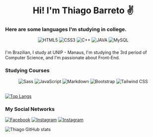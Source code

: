 <h1 align="center">Hi! I'm Thiago Barreto ✌️</h1>

### Here are some languages ​​I'm studying in college.

<div align=center>
    <img src="https://img.shields.io/badge/HTML5-E34F26?style=for-the-badge&logo=html5&logoColor=white" alt="HTML5"/>
    <img src="https://img.shields.io/badge/CSS3-1572B6?style=for-the-badge&logo=css3&logoColor=white" alt="CSS3"/>
    <img src="https://img.shields.io/badge/C%2B%2B-00599C?style=for-the-badge&logo=c%2B%2B&logoColor=white" alt="C++"/>
    <img src="https://img.shields.io/badge/Java-ED8B00?style=for-the-badge&logo=java&logoColor=white" alt="JAVA"/>
    <img src="https://img.shields.io/badge/MySQL-00000F?style=for-the-badge&logo=mysql&logoColor=white" alt="MySQL" />
</div>

###

<p>I'm Brazilian, I study at UNIP - Manaus, I'm studying the 3rd period of Computer Science, and I'm passionate about Front-End.</p>

### Studying Courses

<div align=center>
<img src="https://img.shields.io/badge/Sass-CC6699?style=for-the-badge&logo=sass&logoColor=white" alt="Sass"/>
<img src="https://img.shields.io/badge/JavaScript-F7DF1E?style=for-the-badge&logo=javascript&logoColor=black" alt="JavaScript" />
<img src="https://img.shields.io/badge/Markdown-000000?style=for-the-badge&logo=markdown&logoColor=white" alt="Markdown" />
<img src="https://img.shields.io/badge/Bootstrap-563D7C?style=for-the-badge&logo=bootstrap&logoColor=white" alt="Bootstrap" />
<img src="https://img.shields.io/badge/Tailwind_CSS-38B2AC?style=for-the-badge&logo=tailwind-css&logoColor=white" alt="Tailwind CSS" />
</div><br />

[![Top Langs](https://github-readme-stats.vercel.app/api/top-langs/?username=Thiago-Barreto-R&layout=compact)](https://github.com/anuraghazra/github-readme-stats)

### My Social Networks

[![Facebook](https://img.shields.io/badge/Facebook-1877F2?style=for-the-badge&logo=facebook&logoColor=white)](https://mobile.facebook.com/profile.php)
[![Instagram](https://img.shields.io/badge/Instagram-E4405F?style=for-the-badge&logo=instagram&logoColor=white)](https://www.instagram.com/dev_thiago.rx/)
[![Instagram](https://img.shields.io/badge/LinkedIn-0077B5?style=for-the-badge&logo=linkedin&logoColor=white)](https://www.linkedin.com/in/thiago-barreto-rodrigues/)


![Thiago GitHub stats](https://github-readme-stats.vercel.app/api?username=Thiago-Barreto-R&show_icons=true&theme=radical)
